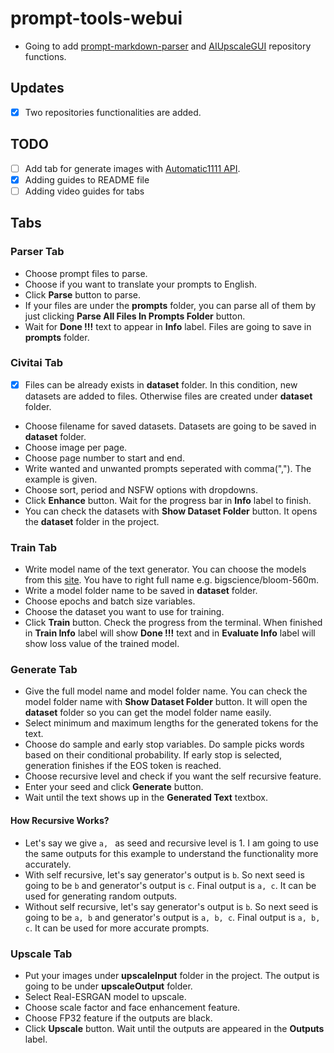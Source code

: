 # prompt-tools-webui

- Going to add [prompt-markdown-parser](https://github.com/alpertunga-bile/prompt-markdown-parser) and [AIUpscaleGUI](https://github.com/alpertunga-bile/AIUpscaleGUI) repository functions.

## Updates
- [x] Two repositories functionalities are added.

## TODO
- [ ] Add tab for generate images with [Automatic1111 API](https://github.com/AUTOMATIC1111/stable-diffusion-webui/wiki/API#api-guide-by-kilvoctu).
- [x] Adding guides to README file
- [ ] Adding video guides for tabs

## Tabs
### Parser Tab
- Choose prompt files to parse.
- Choose if you want to translate your prompts to English.
- Click **Parse** button to parse.
- If your files are under the **prompts** folder, you can parse all of them by just clicking **Parse All Files In Prompts Folder** button.
- Wait for **Done !!!** text to appear in **Info** label. Files are going to save in **prompts** folder.
### Civitai Tab
- [x] Files can be already exists in **dataset** folder. In this condition, new datasets are added to files. Otherwise files are created under **dataset** folder.
- Choose filename for saved datasets. Datasets are going to be saved in **dataset** folder.
- Choose image per page.
- Choose page number to start and end.
- Write wanted and unwanted prompts seperated with comma(","). The example is given.
- Choose sort, period and NSFW options with dropdowns.
- Click **Enhance** button. Wait for the progress bar in **Info** label to finish.
- You can check the datasets with **Show Dataset Folder** button. It opens the **dataset** folder in the project.
### Train Tab
- Write model name of the text generator. You can choose the models from this [site](https://huggingface.co/models?pipeline_tag=text-generation). You have to right full name e.g. bigscience/bloom-560m.
- Write a model folder name to be saved in **dataset** folder.
- Choose epochs and batch size variables.
- Choose the dataset you want to use for training.
- Click **Train** button. Check the progress from the terminal. When finished in **Train Info** label will show **Done !!!** text and in **Evaluate Info** label will show loss value of the trained model.
### Generate Tab
- Give the full model name and model folder name. You can check the model folder name with **Show Dataset Folder** button. It will open the **dataset** folder so you can get the model folder name easily.
- Select minimum and maximum lengths for the generated tokens for the text.
- Choose do sample and early stop variables. Do sample picks words based on their conditional probability. If early stop is selected, generation finishes if the EOS token is reached.
- Choose recursive level and check if you want the self recursive feature.
- Enter your seed and click **Generate** button.
- Wait until the text shows up in the **Generated Text** textbox.
#### How Recursive Works?
- Let's say we give ```a, ``` as seed and recursive level is 1. I am going to use the same outputs for this example to understand the functionality more accurately.
- With self recursive, let's say generator's output is ```b```. So next seed is going to be ```b``` and generator's output is ```c```. Final output is ```a, c```. It can be used for generating random outputs.
- Without self recursive, let's say generator's output is ```b```. So next seed is going to be ```a, b``` and generator's output is ```a, b, c```. Final output is ```a, b, c```. It can be used for more accurate prompts.
### Upscale Tab
- Put your images under **upscaleInput** folder in the project. The output is going to be under **upscaleOutput** folder.
- Select Real-ESRGAN model to upscale.
- Choose scale factor and face enhancement feature.
- Choose FP32 feature if the outputs are black.
- Click **Upscale** button. Wait until the outputs are appeared in the **Outputs** label.

